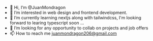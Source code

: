 - 👋 Hi, I’m @JuanMondragon
- 👀 I’m interested in web design and frontend development.
- 🌱 I’m currently learning nextjs along with tailwindcss, I'm looking forward to learing typescript soon ...
- 💞️ I’m looking for any opportunity to collab on projects and job offers
- 📫 How to reach me juanmondragon206@gmail.com

<!---
JuanMondragon/JuanMondragon is a ✨ special ✨ repository because its `README.md` (this file) appears on your GitHub profile.
You can click the Preview link to take a look at your changes.
--->
